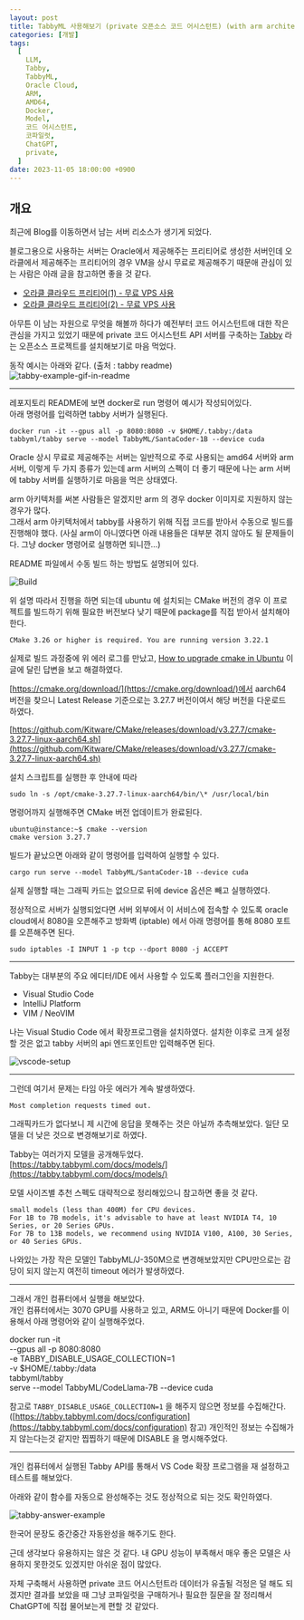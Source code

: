 ```yaml
---
layout: post
title: TabbyML 사용해보기 (private 오픈소스 코드 어시스턴트) (with arm architecture)
categories: [개발]
tags:
  [
    LLM,
    Tabby,
    TabbyML,
    Oracle Cloud,
    ARM,
    AMD64,
    Docker,
    Model,
    코드 어시스턴트,
    코파일럿,
    ChatGPT,
    private,
  ]
date: 2023-11-05 18:00:00 +0900
---
```


## 개요

최근에 Blog를 이동하면서 남는 서버 리소스가 생기게 되었다.

블로그용으로 사용하는 서버는 Oracle에서 제공해주는 프리티어로 생성한 서버인데
오라클에서 제공해주는 프리티어의 경우 VM을 상시 무료로 제공해주기 때문애 관심이 있는 사람은 아래 글을 참고하면 좋을 것 같다.

- [오라클 클라우드 프리티어(1) - 무료 VPS 사용](https://hoing.io/archives/304)
- [오라클 클라우드 프리티어(2) - 무료 VPS 사용](https://hoing.io/archives/318)

아무튼 이 남는 자원으로 무엇을 해볼까 하다가
예전부터 코드 어시스턴트애 대한 작은 관심을 가지고 있었기 때문에
private 코드 어시스턴트 API 서버를 구축하는 [Tabby](https://github.com/TabbyML/tabby) 라는 오픈소스 프로젝트를 설치해보기로 마음 먹었다.

동작 예시는 아래와 같다. (출처 : tabby readme)
![tabby-example-gif-in-readme](/assets/images/2023-11-05-tabby/tabby-example-gif-in-readme.gif)

---

레포지토리 README에 보면 docker로 run 명령어 예시가 작성되어있다.  
아래 명령어를 입력하면 tabby 서버가 실행된다.

```
docker run -it --gpus all -p 8080:8080 -v $HOME/.tabby:/data tabbyml/tabby serve --model TabbyML/SantaCoder-1B --device cuda
```

Oracle 상시 무료로 제공해주는 서버는 일반적으로 주로 사용되는 amd64 서버와 arm 서버, 이렇게 두 가지 종류가 있는데 arm 서버의 스펙이 더 좋기 때문에 나는 arm 서버에 tabby 서버를 실행하기로 마음을 먹은 상태였다.

arm 아키텍처를 써본 사람들은 알겠지만 arm 의 경우 docker 이미지로 지원하지 않는 경우가 많다.  
그래서 arm 아키텍처에서 tabby를 사용하기 위해 직접 코드를 받아서 수동으로 빌드를 진행해야 했다. (사실 arm이 아니였다면 아래 내용들은 대부분 겪지 않아도 될 문제들이다. 그냥 docker 명령어로 실행하면 되니깐...)

README 파일에서 수동 빌드 하는 방법도 설명되어 있다.

![Build](/assets/images/2023-11-05-tabby/build.png)

위 설명 따라서 진행을 하면 되는데 ubuntu 에 설치되는 CMake 버전의 경우 이 프로젝트를 빌드하기 위해 필요한 버전보다 낮기 때문에 package를 직접 받아서 설치해야 한다.

```
CMake 3.26 or higher is required. You are running version 3.22.1
```

실제로 빌드 과정중에 위 에러 로그를 만났고, [How to upgrade cmake in Ubuntu](https://askubuntu.com/a/829311) 이 글에 달린 답변을 보고 해결하였다.

[https://cmake.org/download/](https://cmake.org/download/)에서 aarch64 버전을 찾으니 Latest Release 기준으로는 3.27.7 버전이여서 해당 버전을 다운로드 하였다.

[https://github.com/Kitware/CMake/releases/download/v3.27.7/cmake-3.27.7-linux-aarch64.sh](https://github.com/Kitware/CMake/releases/download/v3.27.7/cmake-3.27.7-linux-aarch64.sh)

설치 스크립트를 실행한 후 안내에 따라

```
sudo ln -s /opt/cmake-3.27.7-linux-aarch64/bin/\* /usr/local/bin
```

명령어까지 실행해주면 CMake 버전 업데이트가 완료된다.

```
ubuntu@instance:~$ cmake --version
cmake version 3.27.7
```

빌드가 끝났으면 아래와 같이 명령어를 입력하여 실행할 수 있다.

```
cargo run serve --model TabbyML/SantaCoder-1B --device cuda
```

실제 실행할 때는 그래픽 카드는 없으므로 뒤에 device 옵션은 빼고 실행하였다.

정상적으로 서버가 실행되었다면 서버 외부에서 이 서비스에 접속할 수 있도록
oracle cloud에서 8080을 오픈해주고 방화벽 (iptable) 에서 아래 명령어를 통해 8080 포트를 오픈해주면 된다.

```
sudo iptables -I INPUT 1 -p tcp --dport 8080 -j ACCEPT
```

---

Tabby는 대부분의 주요 에디터/IDE 에서 사용할 수 있도록 플러그인을 지원한다.

- Visual Studio Code
- IntelliJ Platform
- VIM / NeoVIM

나는 Visual Studio Code 에서 확장프로그램을 설치하였다.
설치한 이후로 크게 설정할 것은 없고 tabby 서버의 api 엔드포인트만 입력해주면 된다.

![vscode-setup](/assets/images/2023-11-05-tabby/vscode-setup.png)

---

그런데 여기서 문제는 타임 아웃 에러가 계속 발생하였다.

```
Most completion requests timed out.
```

그래픽카드가 없다보니 제 시간에 응답을 못해주는 것은 아닐까 추측해보았다.
일단 모델을 더 낮은 것으로 변경해보기로 하였다.

Tabby는 여러가지 모델을 공개해두었다.  
[https://tabby.tabbyml.com/docs/models/](https://tabby.tabbyml.com/docs/models/)

모델 사이즈별 추천 스펙도 대략적으로 정리해있으니 참고하면 좋을 것 같다.

```
small models (less than 400M) for CPU devices.
For 1B to 7B models, it's advisable to have at least NVIDIA T4, 10 Series, or 20 Series GPUs.
For 7B to 13B models, we recommend using NVIDIA V100, A100, 30 Series, or 40 Series GPUs.
```

나와있는 가장 작은 모델인 TabbyML/J-350M으로 변경해보았지만
CPU만으로는 감당이 되지 않는지 여전히 timeout 에러가 발생하였다.

---

그래서 개인 컴퓨터에서 실행을 해보았다.  
개인 컴퓨터에서는 3070 GPU를 사용하고 있고, ARM도 아니기 때문에 Docker를 이용해서 아래 명령어와 같이 실행해주었다.

docker run -it \
 --gpus all -p 8080:8080 \
 -e TABBY_DISABLE_USAGE_COLLECTION=1 \
 -v $HOME/.tabby:/data \
 tabbyml/tabby \
 serve --model TabbyML/CodeLlama-7B --device cuda

참고로 `TABBY_DISABLE_USAGE_COLLECTION=1` 을 해주지 않으면 정보를 수집해간다. ([https://tabby.tabbyml.com/docs/configuration](https://tabby.tabbyml.com/docs/configuration) 참고)
개인적인 정보는 수집해가지 않는다는것 같지만 찝찝하기 때문에 DISABLE 을 명시해주었다.

---

개인 컴퓨터에서 실행된 Tabby API를 통해서 VS Code 확장 프로그램을 재 설정하고 테스트를 해보았다.

아래와 같이 함수를 자동으로 완성해주는 것도 정상적으로 되는 것도 확인하였다.

![tabby-answer-example](/assets/images/2023-11-05-tabby/tabby-answer-example.png)

한국어 문장도 중간중간 자동완성을 해주기도 한다.

근데 생각보다 유용하지는 않은 것 같다.
내 GPU 성능이 부족해서 매우 좋은 모델은 사용하지 못한것도 있겠지만 아쉬운 점이 많았다.

자체 구축해서 사용하면 private 코드 어시스턴트라 데이터가 유출될 걱정은 덜 해도 되겠지만
결과를 보았을 때 그냥 코파일럿을 구매하거나 필요한 질문을 잘 정리해서 ChatGPT에 직접 물어보는게 편할 것 같았다.
